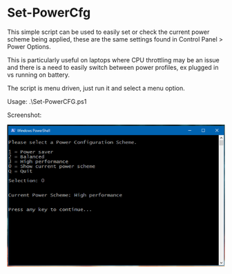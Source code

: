 # Set-PowerCfg
This simple script can be used to easily set or check the current power scheme being 
applied, these are the same settings found in Control Panel > Power Options.

This is particularly useful on laptops where CPU throttling may be an issue and there 
is a need to easily switch between power profiles, ex plugged in vs running on 
battery.

The script is menu driven, just run it and select a menu option.

Usage:
.\Set-PowerCFG.ps1

Screenshot:

![alt text](https://github.com/robwillisinfo/Set-PowerCfg/blob/master/Set-PowerCfg.PNG)
